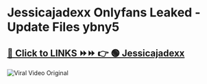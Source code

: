 
 # Jessicajadexx Onlyfans Leaked - Update Files ybny5

## <h2><a href="https://clipsfans.com/Jessicajadexx&ref=git">🔗 Click to LINKS ⏩⏩ 👉 🟢 Jessicajadexx </a></h2>

<a href="https://clipsfans.com/Jessicajadexx&ref=git" rel="nofollow" data-target="animated-image.originalLink"><img src="https://i.ibb.co.com/xMMVF88/686577567.gif" alt="Viral Video Original" style="max-width: 100%; display: inline-block;" data-target="animated-image.originalImage"></a>

